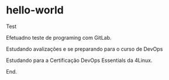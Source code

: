# hello-world
Test

Efetuadno teste de programing com GitLab.

Estudando avalizações e se preparando para o curso de DevOps

Estudando para a Certificação DevOps Essentials da 4Linux.

End.
